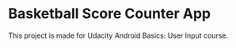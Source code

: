 # Basketball Score Counter App

This project is made for Udacity Android Basics: User Input course.
